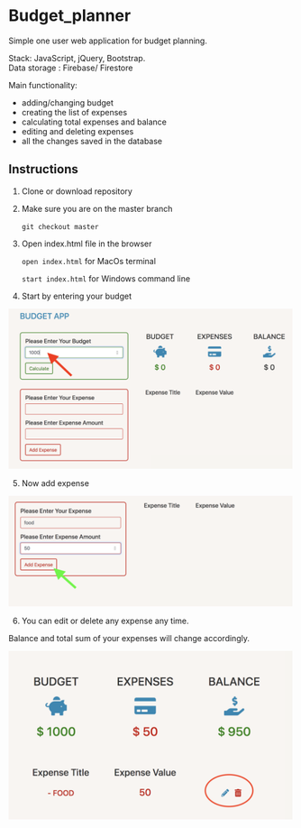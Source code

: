 # Budget_planner

Simple one user web application for budget planning.

Stack: JavaScript, jQuery, Bootstrap.\
Data storage : Firebase/ Firestore

Main functionality:
 - adding/changing budget
 - creating the list of expenses
 - calculating total expenses and balance
 - editing and deleting expenses
 - all the changes saved in the database

## Instructions
1. Clone or download repository

2. Make sure you are on the master branch 

	```git checkout master```

3. Open index.html file in the browser

	```open index.html``` for MacOs terminal

	```start index.html``` for Windows command line

4. Start by entering your budget

![](/img/Enter_budget.png)

5. Now add expense

![](/img/Add_expense.png)

6. You can edit or delete any expense any time. 

Balance and total sum of your expenses will change accordingly.

![](/img/Edit_delete_expense.png)

